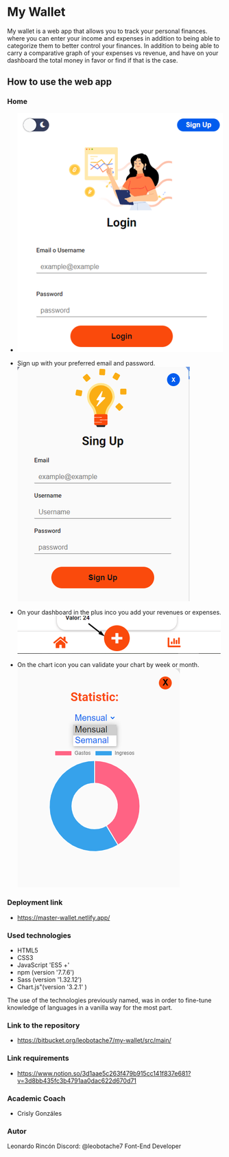 # My Wallet

My wallet is a web app that allows you to track your personal finances. where you can enter your income and expenses in addition to being able to categorize them to better control your finances. In addition to being able to carry a comparative graph of your expenses vs revenue, and have on your dashboard the total money in favor or find if that is the case.

## How to use the web app

### Home

- <img src="./src/img/img-signup.png" alt="Sign Up"/>

- Sign up with your preferred email and password.
  <img src="./src/img/form-sign-up.png" alt="Sign Up"/>

- On your dashboard in the plus inco you add your revenues or expenses.
  <img src="./src/img/img-plus.png" alt="Sign Up"/>

- On the chart icon you can validate your chart by week or month.
  <img src="./src/img/statistic.png" alt="Sign Up"/>

### Deployment link

- https://master-wallet.netlify.app/

### Used technologies

- HTML5
- CSS3
- JavaScript 'ES5 +'
- npm (version '7.7.6')
- Sass (version '1.32.12')
- Chart.js"(version '3.2.1' )

The use of the technologies previously named, was in order to fine-tune knowledge of languages in a vanilla way for the most part.

### Link to the repository

- https://bitbucket.org/leobotache7/my-wallet/src/main/

### Link requirements

- https://www.notion.so/3d1aae5c263f479b915cc141f837e681?v=3d8bb435fc3b4791aa0dac622d670d71

### Academic Coach

- Crisly Gonzáles

### Autor

Leonardo Rincón
Discord: @leobotache7
Font-End Developer

